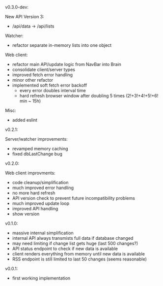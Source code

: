 v0.3.0-dev:

New API Version 3:

- /api/data -> /api/lists

Watcher:

- refactor separate in-memory lists into one object

Web client:

- refactor main API/update logic from NavBar into Brain
- consolidate client/server types
- improved fetch error handling
- minor other refactor
- implemented soft fetch error backoff
  - every error doubles interval time
  - hard refresh browser window after doubling 5 times (2!+3!+4!+5!+6! min ~ 15h)

Misc:

- added eslint

v0.2.1:

Server/watcher improvements:

- revamped memory caching
- fixed dbLastChange bug

v0.2.0:

Web client improvments:

- code cleanup/simplification
- much improved error handling
- no more hard refresh
- API version check to prevent future incompatibility problems
- much improved update loop
- improved API handling
- show version

v0.1.0:

- massive internal simplification
- internal API always transmists full data if database changed
- may need limiting if change list gets huge (last 500 changes?)
- API status endpoint to check if new data is available
- client renders everything from memory until new data is available
- RSS endpoint is still limited to last 50 changes (seems reasonable)

v0.0.1:

- first working implementation
